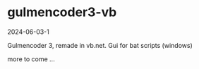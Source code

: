 # gulmencoder3-vb
2024-06-03-1

Gulmencoder 3, remade in vb.net. Gui for bat scripts (windows)



more to come ...
